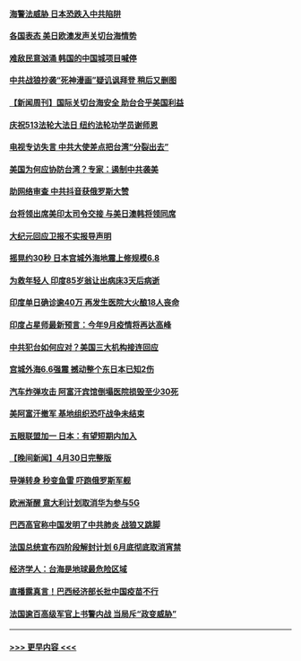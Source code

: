 #### [海警法威胁 日本恐跌入中共陷阱](../pages/prog202/a103108085.md?t=05020702) 
#### [各国表态 美日欧澳发声关切台海情势](../pages/prog202/a103108099.md?t=05020702) 
#### [难敌民意汹涌 韩国的中国城项目喊停](../pages/prog202/a103108819.md?t=05020702) 
#### [中共战狼抄袭“死神漫画”疑讥讽拜登 稍后又删图](../pages/prog202/a103108812.md?t=05020702) 
#### [【新闻周刊】国际关切台海安全 助台合乎美国利益](../pages/prog202/a103108808.md?t=05020702) 
#### [庆祝513法轮大法日 纽约法轮功学员谢师恩](../pages/prog202/a103108805.md?t=05020702) 
#### [电视专访失言 中共大使差点把台湾“分裂出去”](../pages/prog202/a103108742.md?t=05020702) 
#### [美国为何应协防台湾？专家：遏制中共袭美](../pages/prog202/a103108696.md?t=05020702) 
#### [助网络审查 中共抖音获俄罗斯大赞](../pages/prog202/a103108626.md?t=05020702) 
#### [台将领出席美印太司令交接 与美日澳韩将领同席](../pages/prog202/a103108666.md?t=05020702) 
#### [大纪元回应卫报不实报导声明](../pages/prog202/a103108633.md?t=05020702) 
#### [摇晃约30秒 日本宫城外海地震上修规模6.8](../pages/prog202/a103108477.md?t=05020702) 
#### [为救年轻人 印度85岁翁让出病床3天后病逝](../pages/prog202/a103108457.md?t=05020702) 
#### [印度单日确诊逾40万 再发生医院大火酿18人丧命](../pages/prog202/a103108440.md?t=05020702) 
#### [印度占星师最新预言：今年9月疫情将再达高峰](../pages/prog202/a103108368.md?t=05020702) 
#### [中共犯台如何应对？美国三大机构接连回应](../pages/prog202/a103108423.md?t=05020702) 
#### [宫城外海6.6强震 撼动整个东日本已知2伤](../pages/prog202/a103108347.md?t=05020702) 
#### [汽车炸弹攻击 阿富汗宾馆倒塌医院损毁至少30死](../pages/prog202/a103108389.md?t=05020702) 
#### [美阿富汗撤军 基地组织恐吓战争未结束](../pages/prog202/a103108030.md?t=05020702) 
#### [五眼联盟加一 日本：有望短期内加入](../pages/prog202/a103108083.md?t=05020702) 
#### [【晚间新闻】4月30日完整版](../pages/prog202/a103108327.md?t=05020702) 
#### [导弹转身 秒变鱼雷 吓跑俄罗斯军舰](../pages/prog202/a103108064.md?t=05020702) 
#### [欧洲渐醒 意大利计划取消华为参与5G](../pages/prog202/a103108199.md?t=05020702) 
#### [巴西高官称中国发明了中共肺炎 战狼又跳脚](../pages/prog202/a103108063.md?t=05020702) 
#### [法国总统宣布四阶段解封计划 6月底彻底取消宵禁](../pages/prog202/a103108070.md?t=05020702) 
#### [经济学人：台海是地球最危险区域](../pages/prog202/a103108131.md?t=05020702) 
#### [直播露真言！巴西经济部长批中国疫苗不行](../pages/prog202/a103108096.md?t=05020702) 
#### [法国逾百高级军官上书警内战 当局斥“政变威胁”](../pages/prog202/a103108017.md?t=05020702) 

----
#### [ >>> 更早内容 <<< ](../indexes/prog202-earlier.md)
